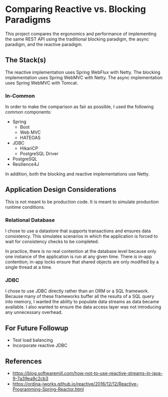 # Comparing Reactive vs. Blocking Paradigms

This project compares the ergonomics and performance of implementing the
same REST API using the traditional blocking paradigm, the async
paradigm, and the reactive paradigm.

## The Stack(s)

The reactive implementation uses Spring WebFlux with Netty. The blocking
implementation uses Spring WebMVC with Netty. The async implementation uses
Spring WebMVC with Tomcat.

### In-Common

In order to make the comparison as fair as possible, I used the following
common components:

* Spring
  * Boot
  * Web MVC
  * HATEOAS
* JDBC
  * HikariCP
  * PostgreSQL Driver
* PostgreSQL
* Resilience4J

In addition, both the blocking and reactive implementations use Netty.

## Application Design Considerations

This is not meant to be production code. It is meant to simulate
production runtime conditions.

### Relational Database

I chose to use a datastore that supports transactions and ensures data
consistency. This simulates scenarios in which the application is forced
to wait for consistency checks to be completed.

In practice, there is no real contention at the database level because only
one instance of the application is run at any given time. There _is_
in-app contention; in-app locks ensure that shared objects are only
modified by a single thread at a time.

### JDBC

I chose to use JDBC directly rather than an ORM or a SQL framework.
Because many of these frameworks buffer all the results of a SQL query
into memory, I wanted the ability to populate data streams as data
became available. I also wanted to ensure the data access layer was not
introducing any unnecessary overhead.

## For Future Followup

* Test load balancing
* Incorporate reactive JDBC

## References

* https://blog.softwaremill.com/how-not-to-use-reactive-streams-in-java-9-7a39ea9c2cb3
* https://ordina-jworks.github.io/reactive/2016/12/12/Reactive-Programming-Spring-Reactor.html
